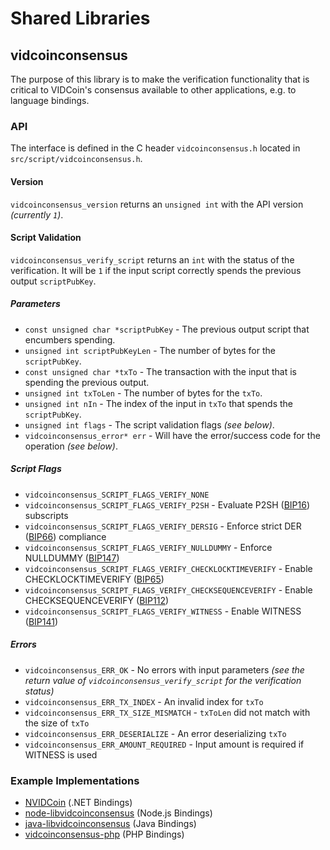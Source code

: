 Shared Libraries
================

## vidcoinconsensus

The purpose of this library is to make the verification functionality that is critical to VIDCoin's consensus available to other applications, e.g. to language bindings.

### API

The interface is defined in the C header `vidcoinconsensus.h` located in `src/script/vidcoinconsensus.h`.

#### Version

`vidcoinconsensus_version` returns an `unsigned int` with the API version *(currently `1`)*.

#### Script Validation

`vidcoinconsensus_verify_script` returns an `int` with the status of the verification. It will be `1` if the input script correctly spends the previous output `scriptPubKey`.

##### Parameters
- `const unsigned char *scriptPubKey` - The previous output script that encumbers spending.
- `unsigned int scriptPubKeyLen` - The number of bytes for the `scriptPubKey`.
- `const unsigned char *txTo` - The transaction with the input that is spending the previous output.
- `unsigned int txToLen` - The number of bytes for the `txTo`.
- `unsigned int nIn` - The index of the input in `txTo` that spends the `scriptPubKey`.
- `unsigned int flags` - The script validation flags *(see below)*.
- `vidcoinconsensus_error* err` - Will have the error/success code for the operation *(see below)*.

##### Script Flags
- `vidcoinconsensus_SCRIPT_FLAGS_VERIFY_NONE`
- `vidcoinconsensus_SCRIPT_FLAGS_VERIFY_P2SH` - Evaluate P2SH ([BIP16](https://github.com/vidcoin/bips/blob/master/bip-0016.mediawiki)) subscripts
- `vidcoinconsensus_SCRIPT_FLAGS_VERIFY_DERSIG` - Enforce strict DER ([BIP66](https://github.com/vidcoin/bips/blob/master/bip-0066.mediawiki)) compliance
- `vidcoinconsensus_SCRIPT_FLAGS_VERIFY_NULLDUMMY` - Enforce NULLDUMMY ([BIP147](https://github.com/vidcoin/bips/blob/master/bip-0147.mediawiki))
- `vidcoinconsensus_SCRIPT_FLAGS_VERIFY_CHECKLOCKTIMEVERIFY` - Enable CHECKLOCKTIMEVERIFY ([BIP65](https://github.com/vidcoin/bips/blob/master/bip-0065.mediawiki))
- `vidcoinconsensus_SCRIPT_FLAGS_VERIFY_CHECKSEQUENCEVERIFY` - Enable CHECKSEQUENCEVERIFY ([BIP112](https://github.com/vidcoin/bips/blob/master/bip-0112.mediawiki))
- `vidcoinconsensus_SCRIPT_FLAGS_VERIFY_WITNESS` - Enable WITNESS ([BIP141](https://github.com/vidcoin/bips/blob/master/bip-0141.mediawiki))

##### Errors
- `vidcoinconsensus_ERR_OK` - No errors with input parameters *(see the return value of `vidcoinconsensus_verify_script` for the verification status)*
- `vidcoinconsensus_ERR_TX_INDEX` - An invalid index for `txTo`
- `vidcoinconsensus_ERR_TX_SIZE_MISMATCH` - `txToLen` did not match with the size of `txTo`
- `vidcoinconsensus_ERR_DESERIALIZE` - An error deserializing `txTo`
- `vidcoinconsensus_ERR_AMOUNT_REQUIRED` - Input amount is required if WITNESS is used

### Example Implementations
- [NVIDCoin](https://github.com/NicolasDorier/NVIDCoin/blob/master/NVIDCoin/Script.cs#L814) (.NET Bindings)
- [node-libvidcoinconsensus](https://github.com/bitpay/node-libvidcoinconsensus) (Node.js Bindings)
- [java-libvidcoinconsensus](https://github.com/dexX7/java-libvidcoinconsensus) (Java Bindings)
- [vidcoinconsensus-php](https://github.com/Bit-Wasp/vidcoinconsensus-php) (PHP Bindings)
